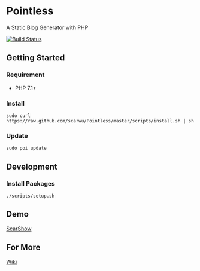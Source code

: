 # Pointless

A Static Blog Generator with PHP

[![Build Status](https://travis-ci.org/scarwu/Pointless.png?branch=master)](https://travis-ci.org/scarwu/Pointless)

## Getting Started

### Requirement

* PHP 7.1+

### Install

~~~
sudo curl https://raw.github.com/scarwu/Pointless/master/scripts/install.sh | sh
~~~

### Update

~~~
sudo poi update
~~~

## Development

### Install Packages

~~~
./scripts/setup.sh
~~~

## Demo

[ScarShow](https://scar.tw)

## For More

[Wiki](https://github.com/scarwu/Pointless/wiki)
